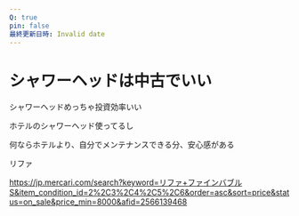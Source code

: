 ```yaml
---
Q: true
pin: false
最終更新日時: Invalid date
---
```

# シャワーヘッドは中古でいい

シャワーヘッドめっちゃ投資効率いい

ホテルのシャワーヘッド使ってるし

何ならホテルより、自分でメンテナンスできる分、安心感がある

リファ

https://jp.mercari.com/search?keyword=リファ+ファインバブルS&item_condition_id=2%2C3%2C4%2C5%2C6&order=asc&sort=price&status=on_sale&price_min=8000&afid=2566139468